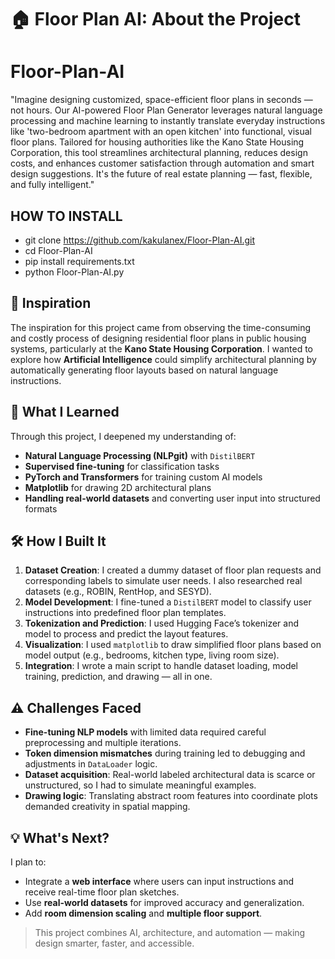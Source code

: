 
# 🏠 Floor Plan AI: About the Project

# Floor-Plan-AI
"Imagine designing customized, space-efficient floor plans in seconds — not hours. Our AI-powered Floor Plan Generator leverages natural language processing and machine learning to instantly translate everyday instructions like 'two-bedroom apartment with an open kitchen' into functional, visual floor plans. Tailored for housing authorities like the Kano State Housing Corporation, this tool streamlines architectural planning, reduces design costs, and enhances customer satisfaction through automation and smart design suggestions. It's the future of real estate planning — fast, flexible, and fully intelligent."

## HOW TO INSTALL

 - git clone https://github.com/kakulanex/Floor-Plan-AI.git
 - cd Floor-Plan-AI
 - pip install requirements.txt
 - python Floor-Plan-AI.py
  
## 🚀 Inspiration
The inspiration for this project came from observing the time-consuming and costly process of designing residential floor plans in public housing systems, particularly at the **Kano State Housing Corporation**. I wanted to explore how **Artificial Intelligence** could simplify architectural planning by automatically generating floor layouts based on natural language instructions.

## 🧠 What I Learned
Through this project, I deepened my understanding of:
- **Natural Language Processing (NLPgit)** with `DistilBERT`
- **Supervised fine-tuning** for classification tasks
- **PyTorch and Transformers** for training custom AI models
- **Matplotlib** for drawing 2D architectural plans
- **Handling real-world datasets** and converting user input into structured formats

## 🛠️ How I Built It
1. **Dataset Creation**: I created a dummy dataset of floor plan requests and corresponding labels to simulate user needs. I also researched real datasets (e.g., ROBIN, RentHop, and SESYD).
2. **Model Development**: I fine-tuned a `DistilBERT` model to classify user instructions into predefined floor plan templates.
3. **Tokenization and Prediction**: I used Hugging Face’s tokenizer and model to process and predict the layout features.
4. **Visualization**: I used `matplotlib` to draw simplified floor plans based on model output (e.g., bedrooms, kitchen type, living room size).
5. **Integration**: I wrote a main script to handle dataset loading, model training, prediction, and drawing — all in one.

## ⚠️ Challenges Faced
- **Fine-tuning NLP models** with limited data required careful preprocessing and multiple iterations.
- **Token dimension mismatches** during training led to debugging and adjustments in `DataLoader` logic.
- **Dataset acquisition**: Real-world labeled architectural data is scarce or unstructured, so I had to simulate meaningful examples.
- **Drawing logic**: Translating abstract room features into coordinate plots demanded creativity in spatial mapping.

## 💡 What's Next?
I plan to:
- Integrate a **web interface** where users can input instructions and receive real-time floor plan sketches.
- Use **real-world datasets** for improved accuracy and generalization.
- Add **room dimension scaling** and **multiple floor support**.

> This project combines AI, architecture, and automation — making design smarter, faster, and accessible.
